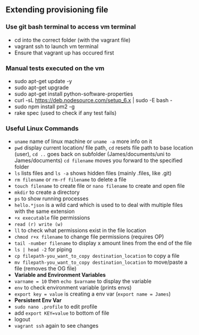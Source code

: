 ## Extending provisioning file
### Use git bash terminal to access vm terminal
- cd into the correct folder (with the vagrant file)
- vagrant ssh to launch vm terminal
- Ensure that vagrant up has occured first

### Manual tests executed on the vm
- sudo apt-get update -y
- sudo apt-get upgrade
- sudo apt-get install python-software-properties
- curl -sL https://deb.nodesource.com/setup_6.x | sudo -E bash -
- sudo npm install pm2 -g
- rake spec (used to check if any test fails) 

### Useful Linux Commands
- `uname` name of linux machine or `uname -a` more info on it
- `pwd` display current location/ file path, `cd` resets file path to base location (user), `cd ..` goes back on subfolder (James/documents/uni to James/documents) `cd filename` moves you forward to the specified folder
- `ls` lists files and `ls -a` shows hidden files (mainly .files, like .git)
- `rm filename` or `rm-rf filename` to delete a file
- `touch filename` to create file or `nano filename` to create and open file
- `mkdir` to create a directory
- `ps` to show running processes
- `hello.*json` is a wild card which is used to to deal with multiple files with the same extension
- `+x executable`  file permissions
- `read (r) write (w)`
- `ll` to check what permissions exist in the file location
- `chmod r+x filename` to change file permissions (requires OP)
- `tail -number filename` to display x amount lines from the end of the file
- `ls | head -2`  for piping
- `cp filepath-you_want_to_copy destination_location` to copy a file
- `mv filepath-you_want_to_copy destination_location` to move/paste a file (removes the OG file)
- **Variable and Environment Variables**
- `varname = 10` then `echo $varname` to display the variable
- `env` to check environment variable (prints envs)
- `export key = value` is creating a env var (`export name = James`)
- **Persistent Env Var**
- `sudo nano .profile` to edit profile
- add `export KEY=value` to bottom of file
- logout
- `vagrant ssh` again to see changes